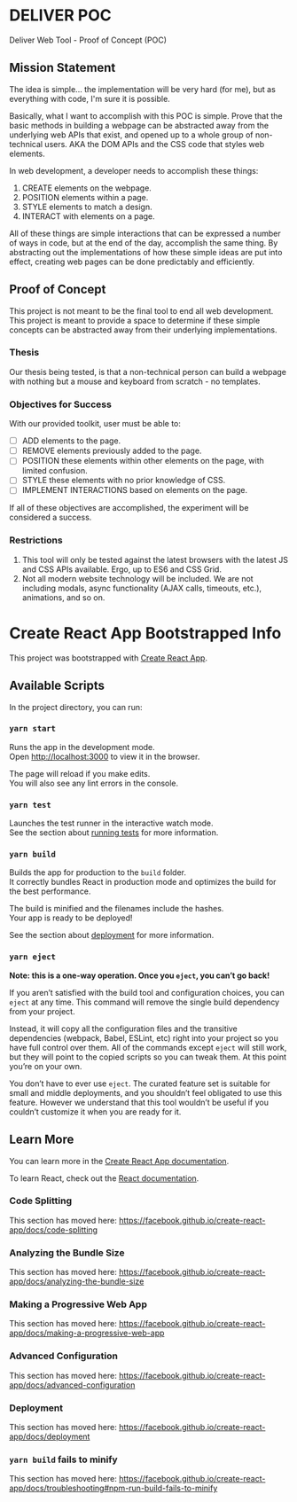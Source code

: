 # DELIVER POC

Deliver Web Tool - Proof of Concept (POC)

## Mission Statement

The idea is simple... the implementation will be very hard (for me), but as everything with code, I'm sure it is possible.

Basically, what I want to accomplish with this POC is simple. Prove that the basic methods in building a webpage can be abstracted away from the underlying web APIs that exist, and opened up to a whole group of non-technical users. AKA the DOM APIs and the CSS code that styles web elements.

In web development, a developer needs to accomplish these things:

1. CREATE elements on the webpage.
2. POSITION elements within a page.
3. STYLE elements to match a design.
4. INTERACT with elements on a page.

All of these things are simple interactions that can be expressed a number of ways in code, but at the end of the day, accomplish the same thing. By abstracting out the implementations of how these simple ideas are put into effect, creating web pages can be done predictably and efficiently.

## Proof of Concept

This project is not meant to be the final tool to end all web development. This project is meant to provide a space to determine if these simple concepts can be abstracted away from their underlying implementations.

### Thesis

Our thesis being tested, is that a non-technical person can build a webpage with nothing but a mouse and keyboard from scratch - no templates.

### Objectives for Success

With our provided toolkit, user must be able to:

- [ ] ADD elements to the page.
- [ ] REMOVE elements previously added to the page.
- [ ] POSITION these elements within other elements on the page, with limited confusion.
- [ ] STYLE these elements with no prior knowledge of CSS.
- [ ] IMPLEMENT INTERACTIONS based on elements on the page.

If all of these objectives are accomplished, the experiment will be considered a success.

### Restrictions

1. This tool will only be tested against the latest browsers with the latest JS and CSS APIs available. Ergo, up to ES6 and CSS Grid.
2. Not all modern website technology will be included. We are not including modals, async functionality (AJAX calls, timeouts, etc.), animations, and so on.

# Create React App Bootstrapped Info

This project was bootstrapped with [Create React App](https://github.com/facebook/create-react-app).

## Available Scripts

In the project directory, you can run:

### `yarn start`

Runs the app in the development mode.<br />
Open [http://localhost:3000](http://localhost:3000) to view it in the browser.

The page will reload if you make edits.<br />
You will also see any lint errors in the console.

### `yarn test`

Launches the test runner in the interactive watch mode.<br />
See the section about [running tests](https://facebook.github.io/create-react-app/docs/running-tests) for more information.

### `yarn build`

Builds the app for production to the `build` folder.<br />
It correctly bundles React in production mode and optimizes the build for the best performance.

The build is minified and the filenames include the hashes.<br />
Your app is ready to be deployed!

See the section about [deployment](https://facebook.github.io/create-react-app/docs/deployment) for more information.

### `yarn eject`

**Note: this is a one-way operation. Once you `eject`, you can’t go back!**

If you aren’t satisfied with the build tool and configuration choices, you can `eject` at any time. This command will remove the single build dependency from your project.

Instead, it will copy all the configuration files and the transitive dependencies (webpack, Babel, ESLint, etc) right into your project so you have full control over them. All of the commands except `eject` will still work, but they will point to the copied scripts so you can tweak them. At this point you’re on your own.

You don’t have to ever use `eject`. The curated feature set is suitable for small and middle deployments, and you shouldn’t feel obligated to use this feature. However we understand that this tool wouldn’t be useful if you couldn’t customize it when you are ready for it.

## Learn More

You can learn more in the [Create React App documentation](https://facebook.github.io/create-react-app/docs/getting-started).

To learn React, check out the [React documentation](https://reactjs.org/).

### Code Splitting

This section has moved here: https://facebook.github.io/create-react-app/docs/code-splitting

### Analyzing the Bundle Size

This section has moved here: https://facebook.github.io/create-react-app/docs/analyzing-the-bundle-size

### Making a Progressive Web App

This section has moved here: https://facebook.github.io/create-react-app/docs/making-a-progressive-web-app

### Advanced Configuration

This section has moved here: https://facebook.github.io/create-react-app/docs/advanced-configuration

### Deployment

This section has moved here: https://facebook.github.io/create-react-app/docs/deployment

### `yarn build` fails to minify

This section has moved here: https://facebook.github.io/create-react-app/docs/troubleshooting#npm-run-build-fails-to-minify
